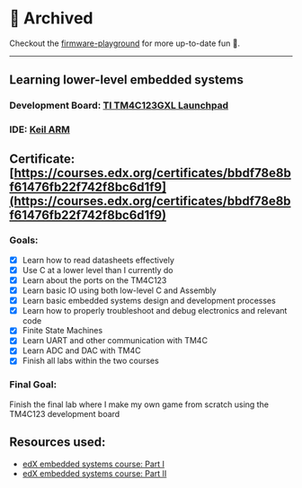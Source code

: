 # 📁 Archived

Checkout the [firmware-playground](https://github.com/yusefkarim/firmware-playground) for more up-to-date fun 🛝.

---

## Learning lower-level embedded systems

### **Development Board**: [TI TM4C123GXL Launchpad](http://www.ti.com/tool/ek-tm4c123gxl) 

### **IDE**: [Keil ARM](http://www2.keil.com/mdk5)

<!-- Can also be found at docs/UT.6.10x_Certificate.png -->
## **Certificate**: [https://courses.edx.org/certificates/bbdf78e8bf61476fb22f742f8bc6d1f9](https://courses.edx.org/certificates/bbdf78e8bf61476fb22f742f8bc6d1f9)

### **Goals**:

- [x] Learn how to read datasheets effectively
- [x] Use C at a lower level than I currently do 
- [x] Learn about the ports on the TM4C123
- [x] Learn basic IO using both low-level C and Assembly
- [x] Learn basic embedded systems design and development processes
- [x] Learn how to properly troubleshoot and debug electronics and relevant code
- [x] Finite State Machines
- [x] Learn UART and other communication with TM4C
- [x] Learn ADC and DAC with TM4C
- [x] Finish all labs within the two courses

### **Final Goal**:
Finish the final lab where I make my own game from scratch using the TM4C123 development board


## **Resources used**:

- [edX embedded systems course: Part I](https://www.edx.org/course/embedded-systems-shape-world-utaustinx-ut-6-10x)
- [edX embedded systems course: Part II](https://www.edx.org/course/embedded-systems-shape-world-multi-utaustinx-ut-6-20x)
  
